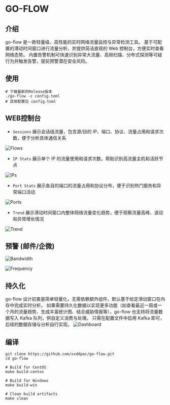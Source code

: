 # GO-FLOW

## 介绍

go-flow 是一款轻量级、高性能的实时网络流量监控与异常检测工具。
基于可配置的滑动时间窗口进行流量分析，并提供简洁直观的 Web 控制台，方便实时查看网络态势。
内置告警机制可快速识别异常大流量、高频扫描、分布式探测等可疑行为并触发告警，提前预警潜在安全风险。

## 使用

```
# 下载最新的Release版本
./go-flow -c config.toml
# 具体配置见 config.toml
```

## WEB控制台

- `Sessions` 展示会话级流量，包含源/目的 IP、端口、协议、流量占用和请求次数，便于分析具体通信关系

![Flows](https://raw.githubusercontent.com/xxddpac/go-flow/main/image/flows.jpg)

- `IP Stats` 展示单个 IP 的流量使用和请求次数，帮助识别高流量主机和活跃节点

![IPs](https://raw.githubusercontent.com/xxddpac/go-flow/main/image/ips.jpg)

- `Port Stats` 展示各目的端口的流量占用和协议分布，便于识别热门服务和异常端口活动

![Ports](https://raw.githubusercontent.com/xxddpac/go-flow/main/image/ports.jpg)

- `Trend` 展示滑动时间窗口内整体网络流量变化趋势，便于观察流量高峰、波动和异常增长情况

![Trend](https://raw.githubusercontent.com/xxddpac/go-flow/main/image/trend.jpg)

## 预警 (邮件/企微)

![Bandwidth](https://raw.githubusercontent.com/xxddpac/go-flow/main/image/bandwidth.jpg)

![Frequency](https://raw.githubusercontent.com/xxddpac/go-flow/main/image/frequency.jpg)

## 持久化
go-flow 设计初衷是简单轻量化，无需依赖额外组件，默认基于给定滑动窗口在内存中完成实时分析。
如果需要持久化数据以实现更多功能（如查看最近一周或一个月的流量趋势、生成丰富统计图、结合威胁情报等），go-flow 也支持将流量数据写入 Kafka 队列，供自定义消费与处理。
只需在配置文件中启用 Kafka 即可，后续的数据存储与分析自行实现。
![Dashboard](https://raw.githubusercontent.com/xxddpac/go-flow/main/image/dashboard.jpg)

## 编译

```
git clone https://github.com/xxddpac/go-flow.git
cd go-flow

# Build for CentOS
make build-centos

# Build for Windows
make build-win

# Clean build artifacts
make clean
```